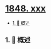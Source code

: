 # [1848. xxx](https://github.com/Tdahuyou/TNotes.leetcode/tree/main/notes/1848.%20xxx)

<!-- region:toc -->

- [1. 📝 概述](#1--概述)

<!-- endregion:toc -->

## 1. 📝 概述
